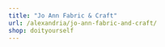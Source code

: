 ```yaml
---
title: "Jo Ann Fabric & Craft"
url: /alexandria/jo-ann-fabric-and-craft/
shop: doityourself
---
```

